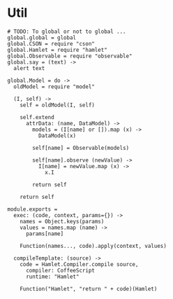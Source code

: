 Util
====

    # TODO: To global or not to global ...
    global.global = global
    global.CSON = require "cson"
    global.Hamlet = require "hamlet"
    global.Observable = require "observable"
    global.say = (text) ->
      alert text

    global.Model = do ->
      oldModel = require "model"

      (I, self) ->
        self = oldModel(I, self)

        self.extend
          attrData: (name, DataModel) ->
            models = (I[name] or []).map (x) ->
              DataModel(x)

            self[name] = Observable(models)

            self[name].observe (newValue) ->
              I[name] = newValue.map (x) ->
                x.I

            return self

        return self

    module.exports =
      exec: (code, context, params={}) ->
        names = Object.keys(params)
        values = names.map (name) ->
          params[name]

        Function(names..., code).apply(context, values)

      compileTemplate: (source) ->
        code = Hamlet.Compiler.compile source,
          compiler: CoffeeScript
          runtime: "Hamlet"

        Function("Hamlet", "return " + code)(Hamlet)
